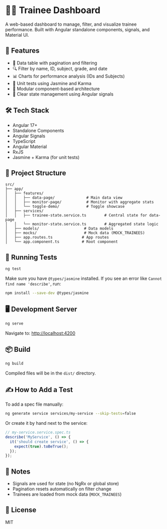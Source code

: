 # 🧑‍🎓 Trainee Dashboard

A web-based dashboard to manage, filter, and visualize trainee performance. Built with Angular standalone components, signals, and Material UI.

## 🚀 Features

- 📄 Data table with pagination and filtering
- 🔍 Filter by name, ID, subject, grade, and date
- 📊 Charts for performance analysis (IDs and Subjects)
- 🧪 Unit tests using Jasmine and Karma
- 🧩 Modular component-based architecture
- 🧼 Clear state management using Angular signals

## 🛠 Tech Stack

- Angular 17+
- Standalone Components
- Angular Signals
- TypeScript
- Angular Material
- RxJS
- Jasmine + Karma (for unit tests)

## 📁 Project Structure

```
src/
├── app/
│   ├── features/
│   │   ├── data-page/              # Main data view
│   │   ├── monitor-page/           # Monitor with aggregate stats
│   │   └── toggle-demo/            # Toggle showcase
│   ├── services/
│   │   ├── trainee-state.service.ts        # Central state for data-page
│   │   └── monitor-state.service.ts        # Aggregated state logic
│   ├── models/                    # Data models
│   ├── mocks/                     # Mock data (MOCK_TRAINEES)
│   ├── app.routes.ts             # App routes
│   └── app.component.ts          # Root component
```

## 🧪 Running Tests

```bash
ng test
```

Make sure you have `@types/jasmine` installed. If you see an error like `Cannot find name 'describe'`, run:

```bash
npm install --save-dev @types/jasmine
```

## 🖥️ Development Server

```bash
ng serve
```

Navigate to: [http://localhost:4200](http://localhost:4200)

## 📦 Build

```bash
ng build
```

Compiled files will be in the `dist/` directory.

## ✍️ How to Add a Test

To add a spec file manually:

```bash
ng generate service services/my-service --skip-tests=false
```

Or create it by hand next to the service:

```ts
// my-service.service.spec.ts
describe('MyService', () => {
  it('should create service', () => {
    expect(true).toBeTrue();
  });
});
```

## 📌 Notes

- Signals are used for state (no NgRx or global store)
- Pagination resets automatically on filter change
- Trainees are loaded from mock data (`MOCK_TRAINEES`)

## 📄 License

MIT